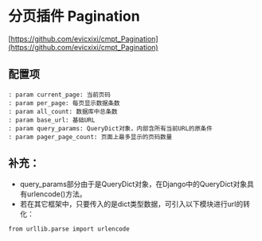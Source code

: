 # 分页插件 Pagination

[https://github.com/evicxixi/cmpt_Pagination](https://github.com/evicxixi/cmpt_Pagination)

## 配置项
~~~
: param current_page: 当前页码
: param per_page: 每页显示数据条数
: param all_count: 数据库中总条数
: param base_url: 基础URL
: param query_params: QueryDict对象，内部含所有当前URL的原条件
: param pager_page_count: 页面上最多显示的页码数量
~~~

## 补充：
- query_params部分由于是QueryDict对象，在Django中的QueryDict对象具有urlencode()方法。
- 若在其它框架中，只要传入的是dict类型数据，可引入以下模块进行url的转化：
~~~
from urllib.parse import urlencode
~~~
